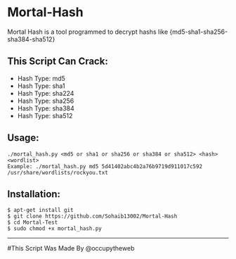 # Mortal-Hash
Mortal Hash is a tool programmed to decrypt hashs like {md5-sha1-sha256-sha384-sha512}

## This Script Can Crack:
* Hash Type: md5
* Hash Type: sha1  
* Hash Type: sha224
* Hash Type: sha256
* Hash Type: sha384
* Hash Type: sha512

## Usage:

    ./mortal_hash.py <md5 or sha1 or sha256 or sha384 or sha512> <hash> <wordlist>      
    Example: ./mortal_hash.py md5 5d41402abc4b2a76b9719d911017c592 /usr/share/wordlists/rockyou.txt 

## Installation:
  
    $ apt-get install git
    $ git clone https://github.com/Sohaib13002/Mortal-Hash
    $ cd Mortal-Test
    $ sudo chmod +x mortal_hash.py
  
  
 
  -----------------------------------------------
#This Script Was Made By @occupytheweb
  
